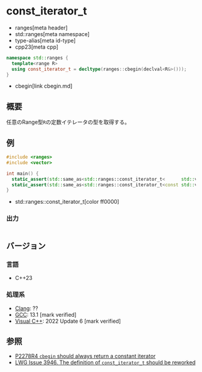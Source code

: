 # const_iterator_t
* ranges[meta header]
* std::ranges[meta namespace]
* type-alias[meta id-type]
* cpp23[meta cpp]

```cpp
namespace std::ranges {
  template<range R>
  using const_iterator_t = decltype(ranges::cbegin(declval<R&>()));
}
```
* cbegin[link cbegin.md]

## 概要

任意のRange型`R`の定数イテレータの型を取得する。

## 例

```cpp example
#include <ranges>
#include <vector>

int main() {
  static_assert(std::same_as<std::ranges::const_iterator_t<      std::vector<int>>, std::basic_const_iterator<std::vector<int>::iterator>>);
  static_assert(std::same_as<std::ranges::const_iterator_t<const std::vector<int>>, std::vector<int>::const_iterator>);
}
```
* std::ranges::const_iterator_t[color ff0000]

### 出力
```
```

## バージョン
### 言語
- C++23

### 処理系
- [Clang](/implementation.md#clang): ??
- [GCC](/implementation.md#gcc): 13.1 [mark verified]
- [Visual C++](/implementation.md#visual_cpp): 2022 Update 6 [mark verified]

## 参照

- [P2278R4 `cbegin` should always return a constant iterator](https://www.open-std.org/jtc1/sc22/wg21/docs/papers/2022/p2278r4.html)
- [LWG Issue 3946. The definition of `const_iterator_t` should be reworked](https://cplusplus.github.io/LWG/issue3946)
